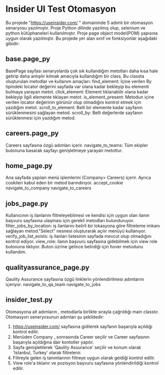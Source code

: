 # Insider UI Test Otomasyon
Bu projede "https://useinsider.com/ " domaininde 5 adımlı bir otomasyon senaryosu yazılmıştır. Proje Python dilinde yazılmış olup, selenium ve python kütüphaneleri kullanılmıştır. Proje page object model(POM) yapısına uygun olarak yazılmıştır. Bu projede yer alan sınıf ve fonksiyonlar aşağıdaki gibidir:
## base.page_py
BasePage sayfası senaryolarda çok sık kullandığım metotları daha kısa hale getirip daha anlışılır kılmak amacıyla kullandığım bir class. Bu classta oluşturulan metodlar ve kullanım amaçları:
find_element: İçine verilen By tipindeki locator değerini sayfada var olana kadar bekleyip bu elementi bulmaya yarayan metot.
click_element: Element tıklanabilir olana kadar bekleyip ilgili elemente tıklayan metot.
is_element_present: Metodun içine verilen locator değerinin görünür olup olmadığını kontrol etmek için yazdığım metot.
scroll_to_element: Belli bir elemente kadar sayfanın sürüklenmesini sağlayan metod.
scroll_by: Belli değerlerde sayfanın sürüklenmesi için yazdığım metod.
## careers.page_py
Careers sayfasına özgü adımları içerir.
navigate_to_teams: Tüm ekipler butonuna basarak sayfayı genişletmeye yarayan metottur.
## home_page.py
Ana sayfada yapılan menü işlemlerini (Company> Careers) içerir. Ayrıca cookileri kabul eden bir metod barındırıyor.
accept_cookie
navigate_to_company
navigate_to_careers
## jobs_page.py
Kullanıcının iş ilanlarını filtreleyebilmesi ve kendisi için uygun olan ilanın başvuru sayfasına ulaşması için gerekli metodları bulunduruyor.
filter_jobs_by_location: iş ilanlarını belirli bir lokasyona göre filtreleme imkanı sağlayan metod."Select" nesnesi oluşturarak açılır menüyü kullanıyor.
verify_job_list_exists: iş ilanları listesinin sayfada mevcut olup olmadığını kontrol ediyor.
view_role: ilanın başvuru sayfasına gidebilmek için view role butonuna tıklıyor. Buton üzrine gelince belirdiği için hover metodunu kullandım.
## qualityassurance_page.py
Qaulity Assurance sayfasına özgü linklerin yönlendirilmesi adımlarını içeriyor.
navigate_to_qa_team
navigate_to_jobs
## insider_test.py
Otomasyona ait adımların , metodlarla birlikte sırayla çağrıldığı main classtır. Otomasyon seneryosunun adımları şu şekildedir:
1.  https://useinsider.com/ sayfasına gidilerek sayfanın başarıyla açıldığı kontrol edilir.
2.  Menüden Company , sonrasında Career seçilir ve Career sayfasının başarıyla açıldığına dair kontoller yapılır.
3.  Sayfa genişletilerek 'Qaulity Assurance' seçilir ve konum olarak 'Istanbul, Turkey' olarak filtrelenir.
4.  Filtreyle gelen iş tanımlarının filtreye uygun olarak geldiği kontrol edilir.
5.  View role'a tıklanır ve pozisyon başvuru sayfasına yönlendirildiği kontrol edilir.
                                                              
